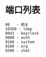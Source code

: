 # 端口列表
```text
80   - 网关
10389 - ldap
8043 - keyclock
9000 - auth
9100 - system
9200 - org
9300 - chat
```
